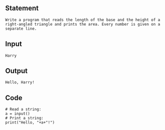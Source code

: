 ## Statement
```
Write a program that reads the length of the base and the height of a right-angled triangle and prints the area. Every number is given on a separate line.
```
## Input
```
Harry
```
## Output
```
Hello, Harry!
```
## Code
```
# Read a string: 
a = input()
# Print a string: 
print("Hello, "+a+"!")
